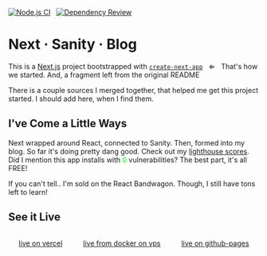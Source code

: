 [![Node.js CI](https://github.com/caldwmark/next-sanity-blog/actions/workflows/node.js.yml/badge.svg)](https://github.com/caldwmark/next-sanity-blog/actions/workflows/node.js.yml)
&nbsp;
[![Dependency Review](https://github.com/caldwmark/next-sanity-blog/actions/workflows/dependency-review.yml/badge.svg)](https://github.com/caldwmark/next-sanity-blog/actions/workflows/dependency-review.yml)

# Next &middot; Sanity &middot; Blog

This is a [Next.js](https://nextjs.org/) project bootstrapped with [`create-next-app`](https://github.com/vercel/next.js/tree/canary/packages/create-next-app) &nbsp; &lArr; &nbsp; That's how we started. And, a fragment left from the original README

There is a couple sources I merged together, that helped me get this project started. I should add here, when I find them.

## I've Come a Little Ways

Next wrapped around React, connected to Sanity. Then, formed into my blog. So far it's doing pretty dang good. Check out my [lighthouse scores](https://web.dev/measure/?gclid=CjwKCAjw6fyXBhBgEiwAhhiZsomBRG6o3zyMvSZGg-MWoDmu2N2J25HYLMBI9DSUvRZUmHrZ13oLdxoC1v4QAvD_BwE&url=https%3A%2F%2Fwww.bearcountrypublishing.com).
Did I mention this app installs with <span style="color:lime"> 0 </span> vulnerabilities? The best part, it's all FREE!

If you can't tell.. I'm sold on the React Bandwagon. Though, I still have tons left to learn!

## See it Live

<div style='display:flex;justify-content:space-around'>

[live on vercel](https://www.bearcountrypublishing.com)

[live from docker on vps](https://docker.bearcountrypublishing.com)

[live on github-pages](https://caldwmark.github.io/next-sanity-blog/)

</div>
